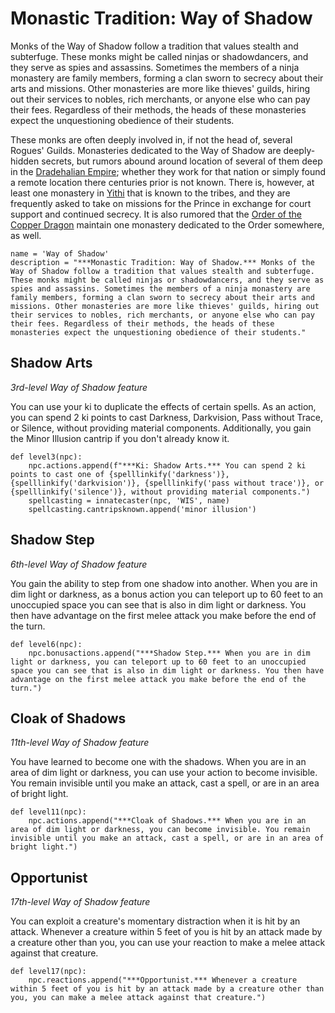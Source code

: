 # Monastic Tradition: Way of Shadow
Monks of the Way of Shadow follow a tradition that values stealth and subterfuge. These monks might be called ninjas or shadowdancers, and they serve as spies and assassins. Sometimes the members of a ninja monastery are family members, forming a clan sworn to secrecy about their arts and missions. Other monasteries are more like thieves' guilds, hiring out their services to nobles, rich merchants, or anyone else who can pay their fees. Regardless of their methods, the heads of these monasteries expect the unquestioning obedience of their students.

These monks are often deeply involved in, if not the head of, several Rogues' Guilds. Monasteries dedicated to the Way of Shadow are deeply-hidden secrets, but rumors abound around location of several of them deep in the [Dradehalian Empire](../../Nations/Dradehalia.md); whether they work for that nation or simply found a remote location there centuries prior is not known. There is, however, at least one monastery in [Yithi](../../Nations/Yithi.md) that is known to the tribes, and they are frequently asked to take on missions for the Prince in exchange for court support and continued secrecy. It is also rumored that the [Order of the Copper Dragon](../../Organizations/DraconicOrder/Copper.md) maintain one monastery dedicated to the Order somewhere, as well.

```
name = 'Way of Shadow'
description = "***Monastic Tradition: Way of Shadow.*** Monks of the Way of Shadow follow a tradition that values stealth and subterfuge. These monks might be called ninjas or shadowdancers, and they serve as spies and assassins. Sometimes the members of a ninja monastery are family members, forming a clan sworn to secrecy about their arts and missions. Other monasteries are more like thieves' guilds, hiring out their services to nobles, rich merchants, or anyone else who can pay their fees. Regardless of their methods, the heads of these monasteries expect the unquestioning obedience of their students."
```

## Shadow Arts
*3rd-level Way of Shadow feature*

You can use your ki to duplicate the effects of certain spells. As an action, you can spend 2 ki points to cast Darkness, Darkvision, Pass without Trace, or Silence, without providing material components. Additionally, you gain the Minor Illusion cantrip if you don't already know it.

```
def level3(npc):
    npc.actions.append(f"***Ki: Shadow Arts.*** You can spend 2 ki points to cast one of {spelllinkify('darkness')}, {spelllinkify('darkvision')}, {spelllinkify('pass without trace')}, or {spelllinkify('silence')}, without providing material components.")
    spellcasting = innatecaster(npc, 'WIS', name)
    spellcasting.cantripsknown.append('minor illusion')
```

## Shadow Step
*6th-level Way of Shadow feature*

You gain the ability to step from one shadow into another. When you are in dim light or darkness, as a bonus action you can teleport up to 60 feet to an unoccupied space you can see that is also in dim light or darkness. You then have advantage on the first melee attack you make before the end of the turn.

```
def level6(npc):
    npc.bonusactions.append("***Shadow Step.*** When you are in dim light or darkness, you can teleport up to 60 feet to an unoccupied space you can see that is also in dim light or darkness. You then have advantage on the first melee attack you make before the end of the turn.")
```

## Cloak of Shadows
*11th-level Way of Shadow feature*

You have learned to become one with the shadows. When you are in an area of dim light or darkness, you can use your action to become invisible. You remain invisible until you make an attack, cast a spell, or are in an area of bright light.

```
def level11(npc):
    npc.actions.append("***Cloak of Shadows.*** When you are in an area of dim light or darkness, you can become invisible. You remain invisible until you make an attack, cast a spell, or are in an area of bright light.")
```

## Opportunist
*17th-level Way of Shadow feature*

You can exploit a creature's momentary distraction when it is hit by an attack. Whenever a creature within 5 feet of you is hit by an attack made by a creature other than you, you can use your reaction to make a melee attack against that creature.

```
def level17(npc):
    npc.reactions.append("***Opportunist.*** Whenever a creature within 5 feet of you is hit by an attack made by a creature other than you, you can make a melee attack against that creature.")
```

